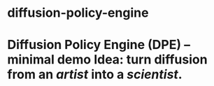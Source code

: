 # diffusion-policy-engine
# Diffusion Policy Engine (DPE) – minimal demo  **Idea:** turn diffusion from an *artist* into a *scientist*.   
